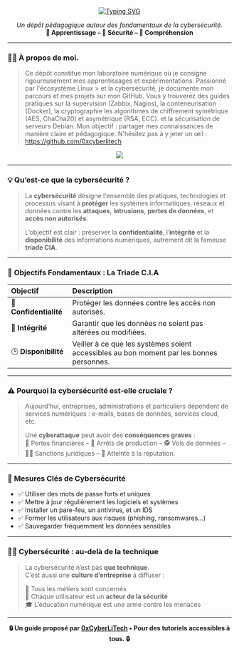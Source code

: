 <div align="center">

<a href="https://github.com/0xCyberLiTech">
  <img src="https://readme-typing-svg.herokuapp.com?font=Fira+Code&size=32&pause=1000&color=D14A4A&center=true&vCenter=true&width=850&lines=CYBERSÉCURITÉ+INFORMATIQUE;Comprendre+•+Protéger+•+Sensibiliser;Sécurité+des+Systèmes+•+Réseaux+•+Données" alt="Typing SVG" />
</a>

<p align="center">
  <em>Un dépôt pédagogique autour des fondamentaux de la cybersécurité.</em><br>
  <b>📘 Apprentissage – 🔐 Sécurité – 🧠 Compréhension</b>
</p>

</div>

---

### 👨‍💻 **À propos de moi.**

> Ce dépôt constitue mon laboratoire numérique où je consigne rigoureusement mes apprentissages et expérimentations. Passionné par l'écosystème Linux > et la cybersécurité, je
> documente mon parcours et mes projets sur mon GitHub. Vous y trouverez des guides pratiques sur la supervision (Zabbix,
> Nagios), la conteneurisation (Docker), la cryptographie les algorithmes de chiffrement symétrique (AES, ChaCha20) et asymétrique (RSA, ECC).  et la
> sécurisation de serveurs Debian. Mon objectif : partager mes connaissances de manière claire et pédagogique. N'hésitez pas à y jeter un œil : https://github.com/0xcyberlitech

<p align="center">
  <a href="https://skillicons.dev">
    <img src="https://skillicons.dev/icons?i=linux,debian,bash,docker,nginx,grafana,prometheus,git,vim" />
  </a>
</p>

---

### 💡 **Qu’est-ce que la cybersécurité ?**

> La **cybersécurité** désigne l'ensemble des pratiques, technologies et processus visant à **protéger** les systèmes informatiques, réseaux et données contre les **attaques**, **intrusions**, **pertes de données**, et **accès non autorisés**.
>
> L’objectif est clair : préserver la **confidentialité**, l’**intégrité** et la **disponibilité** des informations numériques, autrement dit la fameuse **triade CIA**.

---

### 🎯 **Objectifs Fondamentaux : La Triade C.I.A**

| Objectif | Description |
|:--|:--|
| 🔐 **Confidentialité** | Protéger les données contre les accès non autorisés. |
| 🧩 **Intégrité** | Garantir que les données ne soient pas altérées ou modifiées. |
| 🕒 **Disponibilité** | Veiller à ce que les systèmes soient accessibles au bon moment par les bonnes personnes. |

---

### ⚠️ **Pourquoi la cybersécurité est-elle cruciale ?**

> Aujourd’hui, entreprises, administrations et particuliers dépendent de services numériques : e-mails, bases de données, services cloud, etc.
>
> Une **cyberattaque** peut avoir des **conséquences graves** :  
> 💸 Pertes financières – 🛑 Arrêts de production – 🕵️ Vols de données – 🧑‍⚖️ Sanctions juridiques – 🧨 Atteinte à la réputation.

---

### 🧰 **Mesures Clés de Cybersécurité**

- ✅ Utiliser des mots de passe forts et uniques
- ✅ Mettre à jour régulièrement les logiciels et systèmes
- ✅ Installer un pare-feu, un antivirus, et un IDS
- ✅ Former les utilisateurs aux risques (phishing, ransomwares…)
- ✅ Sauvegarder fréquemment les données sensibles

---

### 👨‍🏫 **Cybersécurité : au-delà de la technique**

> La cybersécurité n’est pas **que technique**.  
> C’est aussi une **culture d’entreprise** à diffuser :
>
> 🔄 Tous les métiers sont concernés  
> 🤝 Chaque utilisateur est un **acteur de la sécurité**  
> 🎓 L’éducation numérique est une arme contre les menaces

---

<p align="center">
  <b>🔒 Un guide proposé par <a href="https://github.com/0xCyberLiTech">0xCyberLiTech</a> • Pour des tutoriels accessibles à tous. 🔒</b>
</p>
